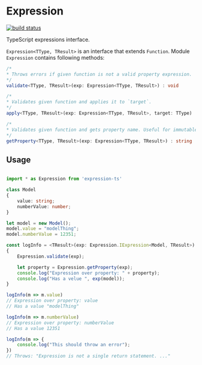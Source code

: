 Expression
========

[![build status](https://gitlab.com/thehat/expression-ts/badges/master/build.svg)](https://gitlab.com/thehat/expression-ts/commits/master)

TypeScript expressions interface.

`Expression<TType, TResult>` is an interface that extends `Function`. Module `Expression` contains following methods:

```typescript
/*
* Throws errors if given function is not a valid property expression.
*/
validate<TType, TResult>(exp: Expression<TType, TResult>) : void

/*
* Validates given function and applies it to `target`.
*/
apply<TType, TResult>(exp: Expression<TType, TResult>, target: TType) : TResult

/*
* Validates given function and gets property name. Useful for immutable.js.
*/
getProperty<TType, TResult>(exp: Expression<TType, TResult>) : string
```

Usage
-----

```typescript

import * as Expression from 'expression-ts'

class Model
{
    value: string;
    numberValue: number;
}

let model = new Model();
model.value = "modelThing";
model.numberValue = 12351;

const logInfo = <TResult>(exp: Expression.IExpression<Model, TResult>) =>
{
    Expression.validate(exp);

    let property = Expression.getProperty(exp);
    console.log("Expression over property: " + property);
    console.log("Has a velue ", exp(model));
}

logInfo(m => m.value)
// Expression over property: value
// Has a value "modelThing"

logInfo(m => m.numberValue)
// Expression over property: numberValue
// Has a value 12351

logInfo(m => {
    console.log("This should throw an error");
})
// Throws: "Expression is not a single return statement. ..."
```
